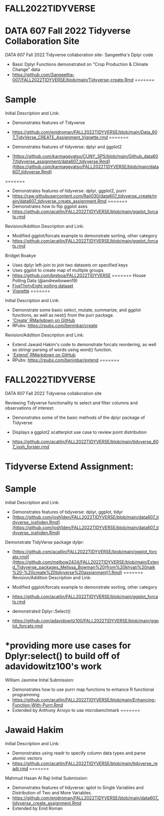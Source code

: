 
# FALL2022TIDYVERSE

DATA 607 Fall 2022 Tidyverse Collaboration Site
=======
DATA 607 Fall 2022 Tidyverse collaboration site- Sangeetha's Dplyr code



* Basic Dplyr Functions demonstrated on "Crop Production & Climate Change" data 
* https://github.com/Sangeetha-007/FALL2022TIDYVERSE/blob/main/Tidyverse-create.Rmd
=======
# Sample
Initial Description and Link: 

* Demonstrates features of Tidyverse
* https://github.com/enidroman/FALL2022TIDYVERSE/blob/main/Data_607_TidyVerse_CREATE_Assignment_Vignette.rmd
=======

* Demonstrates features of tidyverse: dplyr and ggplot2
* [https://github.com/karmaggyatso/CUNY_SPS/blob/main/Github_data607/tidyverse_assignment/data607_tidyverse.Rmd](https://github.com/karmaggyatso/FALL2022TIDYVERSE/blob/main/data607_tidyverse.Rmd)

=======

* Demonstrates features of tidyverse: dplyr, ggplot2, purrr
* https://raw.githubusercontent.com/Raji030/data607_tidyverse_create/main/data607_tidyverse_create_assignment.Rmd
=======
* Demonstrates how to flip ggplot axes
* https://github.com/acatlin/FALL2022TIDYVERSE/blob/main/ggplot_forcats.rmd


Revision/Addition Description and Link:
* Modified ggplot/forcats example to demonstrate sorting, other category
* https://github.com/acatlin/FALL2022TIDYVERSE/blob/main/ggplot_forcats.rmd



Bridget Boakye
* Uses dplyr left-join to join two datasets on specified keys
* Uses ggplot to create map of multiple groups 
* https://github.com/breboa/FALL2022TIDYVERSE
=======
House Polling Data (@andrewbowen19)
* [FiveThirtyEight polling dataset](https://projects.fivethirtyeight.com/polls/)
* [Vignette](https://github.com/andrewbowen19/FALL2022TIDYVERSE/blob/main/vignettes/andrewBowen_Data607_TidyverseCreate.Rmd)
=======

Initial Description and Link:

* Demonstrate some basic select, mutate, summarize, and ggplot functions, as well as nest() from the purr package.
* ['Create' RMarkdown on GitHub](https://github.com/beninbar/FALL2022TIDYVERSE/blob/a91f26ce00e783ba62bc779dfef6f539f375116a/Create_purr_Ben%20Inbar.Rmd)
* RPubs: https://rpubs.com/beninbar/create

Revision/Addition Description and Link:
* Extend Jawaid Hakim's code to demonstrate forcats reordering, as well as stringr parsing of words using word() function.
* ['Extend' RMarkdown on GitHub](https://github.com/beninbar/FALL2022TIDYVERSE/blob/74ae01eda7cfc288beb793032100f12878da07cd/Ben%20Inbar_Tidyverse%20EXTEND%20Jawaid%20Hakim.Rmd)
* RPubs: https://rpubs.com/beninbar/extend
=======
# FALL2022TIDYVERSE
DATA 607 Fall 2022 Tidyverse collaboration site


Reviewing Tidyverse functionality to select and filter columns and observations of interest: 

* Demonstrates some of the basic methods of the dplyr package of Tidyverse

* Displays a ggplot2 scatterplot use case to review point distribution

* https://github.com/acatlin/FALL2022TIDYVERSE/blob/main/tidyverse_607_josh_forster.rmd


Tidyverse Extend Assignment:
=======
# Sample
Initial Description and Link: 
* Demonstrates features of tidyverse: dplyr, ggplot, tidyr
* [https://github.com/josh1den/FALL2022TIDYVERSE/blob/main/data607_tidyverse_joshiden.Rmd](https://github.com/josh1den/FALL2022TIDYVERSE/blob/main/data607_tidyverse_joshiden.Rmd)




Demonstrate TidyVerse package dylpr:
* [https://github.com/acatlin/FALL2022TIDYVERSE/blob/main/ggplot_forcats.rmd](https://github.com/melbow2424/FALL2022TIDYVERSE/blob/main/Extend_Tidyverse_packages_Melissa_Bowman%20(from%20khyati%20naik%20-%20create%20tidyverse%20assignment)1.Rmd)
=======
Revision/Addition Description and Link:

* Modified ggplot/forcats example to demonstrate sorting, other category
* https://github.com/acatlin/FALL2022TIDYVERSE/blob/main/ggplot_forcats.rmd

* demonstrated Dplyr::Select()
* https://github.com/adavidowitz100/FALL2022TIDYVERSE/blob/main/ggplot_forcats.rmd

*providing more use cases for Dplyr:select() to build off of adavidowitz100's work
=======


William Jasmine Inital Submission:
* Demonstrates how to use purrr map functions to enhance R functional programming
* https://github.com/acatlin/FALL2022TIDYVERSE/blob/main/Enhancing-Function-With-Purrr.Rmd
* Extended by Anthony Arroyo to use microbenchmark
=======

# Jawaid Hakim
Initial Description and Link: 
* Demonstrates using readr to specify column data types and parse atomic vectors
* https://github.com/acatlin/FALL2022TIDYVERSE/blob/main/tidyverse_readr.rmd
=======



Mahmud Hasan Al Raji Initial Submission:
* Demonstrates features of tidyverse: qplot to Single Variables and Distribution of Two and More Variables.
* https://github.com/enidroman/FALL2022TIDYVERSE/blob/main/data607_tidyverse_create_assignment.Rmd
* Extended by Enid Roman



